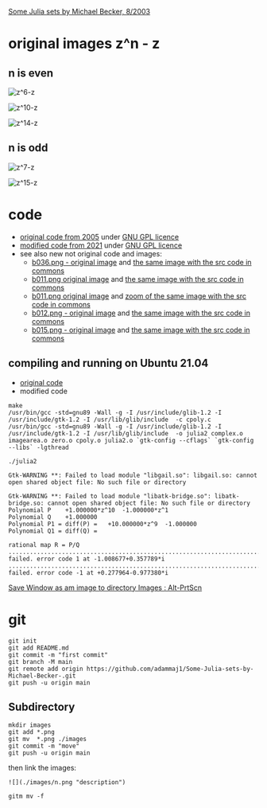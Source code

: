 



[Some Julia sets by Michael Becker, 8/2003](https://web.archive.org/web/20161024132306/http://www.ijon.de/mathe/julia/index.html)




#  original images z^n - z

## n is even 
![](./images/z6-z.png "z^6-z")   

![](./images/z10-z.png "z^10-z")   

![](./images/z14-z.png "z^14-z")   

## n is odd 
![](./images/z7-z.png "z^7-z")   

![](./images/z15-z.png "z^15-z")   


# code 
* [original code from 2005](./src/2005) under [GNU GPL licence](http://gnugpl.org/)
* [modified code from 2021](./src/2021) under [GNU GPL licence](http://gnugpl.org/)
* see also new not original code and images: 
  * [b036.png - original image](https://web.archive.org/web/20161024194536im_/http://www.ijon.de/mathe/julia/sets/b036.png) and [the same image with the src code in commons  ](https://commons.wikimedia.org/wiki/File:Julia_set_f(z)%3D1_over_az5%2Bz3%2Bbz.png)
  * [b011.png original image](https://web.archive.org/web/20161024194536im_/http://www.ijon.de/mathe/julia/sets/b011.png) and [the same image with the src code in commons](https://commons.wikimedia.org/wiki/File:Julia_set_p(z)%3D_z%5E3%2B(1.0149042485835864102%2B0.10183008497976470119i)*z.png)
  * [b011.png original image](https://web.archive.org/web/20161024194536im_/http://www.ijon.de/mathe/julia/sets/b011.png) and [zoom of the same image with the src code  in commons](https://commons.wikimedia.org/wiki/File:Julia_set_p(z)%3D_z%5E3%2B(1.0149042485835864102%2B0.10183008497976470119i)*z;_(zoom).png)
  * [b012.png - original image](https://web.archive.org/web/20161024194536im_/http://www.ijon.de/mathe/julia/sets/b012.png) and [the same image with the src code in commons ](https://commons.wikimedia.org/wiki/File:Julia_set_for_f(z)_%3D_z%5E3_%2Bz*(0.1008317508132964*i_%2B_1.004954206930806).png)
  * [b015.png - original image](https://web.archive.org/web/20160504150529im_/http://www.ijon.de/mathe/julia/sets/b015.png) and [the same image with the src code in commons ]( https://commons.wikimedia.org/wiki/File:Julia_set_for_f(z)%3D_z%5E14-z.png#%7B%7Bint%3Afiledesc%7D%7D)


## compiling and running on Ubuntu 21.04
* [original code](/doc/INSTALL.md)
* modified code 

```
make
/usr/bin/gcc -std=gnu89 -Wall -g -I /usr/include/glib-1.2 -I /usr/include/gtk-1.2 -I /usr/lib/glib/include  -c cpoly.c
/usr/bin/gcc -std=gnu89 -Wall -g -I /usr/include/glib-1.2 -I /usr/include/gtk-1.2 -I /usr/lib/glib/include  -o julia2 complex.o imagearea.o zero.o cpoly.o julia2.o `gtk-config --cflags` `gtk-config --libs` -lgthread

./julia2

Gtk-WARNING **: Failed to load module "libgail.so": libgail.so: cannot open shared object file: No such file or directory

Gtk-WARNING **: Failed to load module "libatk-bridge.so": libatk-bridge.so: cannot open shared object file: No such file or directory
Polynomial P 	+1.000000*z^10	-1.000000*z^1	
Polynomial Q 	+1.000000
Polynomial P1 = diff(P) =  	+10.000000*z^9	-1.000000
Polynomial Q1 = diff(Q) =  	

rational map R = P/Q 
..................................................................................................................................................................................................................................................................................................................zero failed. error code 1 at -1.008677+0.357789*i
.......................................................................................................................................................................................................................................................................................................................................................................................................................................................................................................zero failed. error code -1 at +0.277964-0.977380*i

```


[Save Window as am image to directory Images : Alt-PrtScn](https://askubuntu.com/questions/220225/how-can-i-print-screen-just-one-window-and-not-my-entire-desktop)

# git
```git
git init
git add README.md
git commit -m "first commit"
git branch -M main
git remote add origin https://github.com/adammaj1/Some-Julia-sets-by-Michael-Becker-.git
git push -u origin main
```



## Subdirectory

```git
mkdir images
git add *.png
git mv  *.png ./images
git commit -m "move"
git push -u origin main
```

then link the images:


```
![](./images/n.png "description") 
```


```
gitm mv -f 
```
